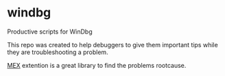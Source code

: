 # windbg
Productive scripts for WinDbg

This repo was created to help debuggers to give them important tips while they are troubleshooting a problem.

[MEX](https://www.microsoft.com/en-us/download/details.aspx?id=53304) extention is a great library to find the problems rootcause.
